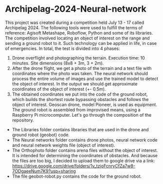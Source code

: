 # Archipelag-2024-Neural-network
This project was created during a competition held July 13 - 17 called Archipelag 2024. The following tools were used to fulfill the terms of reference: Agisoft Metashape, Roboflow, Python and some of its libraries. The competition involved locating an object of interest on the range and sending a ground robot to it. Such technology can be applied in life, in case of emergencies.
In total, the test is divided into 4 phases:
1. Drone overflight and photographing the terrain. Execution time: 10 minutes. Site dimensions (8x8 + 3m, 3 + 2m).
2. After the drone flight, we get a photo of the terrain and a text file with coordinates where the photo was taken. The neural network should process the entire volume of images and use the trained model to detect the object of interest. In the output we should get approximate coordinates of the object of interest (+- 0.5m).
3. The obtained coordinates we put into the code of the ground robot, which builds the shortest route bypassing obstacles and follows the object of interest.
Geoscan drone, model Pioneer, is used as equipment. The ground robot is assembled from improvised means, using a Raspberry Pi microcomputer.
Let's go through the composition of the repository.
- The Libraries folder contains libraries that are used in the drone and ground robot (geobot) code. 
- The Neural networks folder contains drone photos, neural network code and neural network weights file (object of interest).
- The Orthophoto folder contains arena files without the object of interest. It is intended for determining the coordinates of obstacles. And because the files are too big, I decided to upload them to google drive via a link: https://drive.google.com/drive/folders/1v_tzjoFcnryCfZa7w8-7ODgaeeNum7K9?usp=sharing
- The file geobot-robot.py contains the code for the ground robot.
